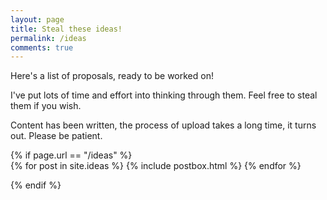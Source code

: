 ```yaml
---
layout: page
title: Steal these ideas!
permalink: /ideas
comments: true
---
```


<div class="row justify-content-between">
<div class="col-md-8 pr-5">

<p>
Here's a list of proposals, ready to be worked on!
</p>
<p>
I've put lots of time and effort into thinking through them. Feel free to steal them if you wish.
</p>
<p>
Content has been written, the process of upload takes a long time, it turns out. Please be patient.
</p>
{% if page.url == "/ideas" %}


<section class="recent-posts">
<div class="row listrecent">
    {% for post in site.ideas %}
            {% include postbox.html %}
    {% endfor %}
</div>
</section>

{% endif %}

